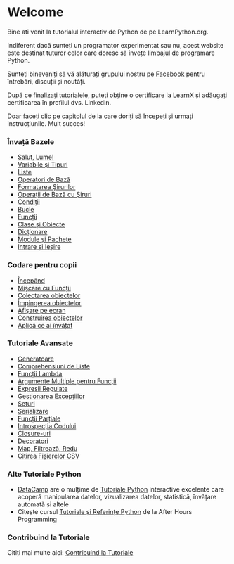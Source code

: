 # Welcome

Bine ati venit la tutorialul interactiv de Python de pe LearnPython.org.

Indiferent dacă sunteți un programator experimentat sau nu, acest website este destinat tuturor celor care doresc să învețe limbajul de programare Python.<br>

Sunteți bineveniți să vă alăturați grupului nostru pe <a href="http://www.facebook.com/groups/180708015327157/">Facebook</a> pentru întrebări, discuții și noutăți.

După ce finalizați tutorialele, puteți obține o certificare la [LearnX](https://www.learnx.org) și adăugați certificarea în profilul dvs. LinkedIn.

Doar faceți clic pe capitolul de la care doriți să începeți și urmați instrucțiunile. Mult succes!<br>

### Învață Bazele

- [Salut, Lume!](Hello,%20World!)
- [Variabile și Tipuri](Variables%20and%20Types)
- [Liste](Lists)
- [Operatori de Bază](Basic%20Operators)
- [Formatarea Șirurilor](String%20Formatting)
- [Operații de Bază cu Șiruri](Basic%20String%20Operations)
- [Condiții](Conditions)
- [Bucle](Loops)
- [Funcții](Functions)
- [Clase și Obiecte](Classes%20and%20Objects)
- [Dicționare](Dictionaries)
- [Module și Pachete](Modules%20and%20Packages)
- [Intrare și Ieșire](Input%20and%20Output)

### Codare pentru copii

- [Începând](https://codingforkids.io/play/python/intro-level1)
- [Mișcare cu Funcții](https://codingforkids.io/play/python/intro-level2)
- [Colectarea obiectelor](https://codingforkids.io/play/python/intro-level3)
- [Împingerea obiectelor](https://codingforkids.io/play/python/intro-level4)
- [Afișare pe ecran](https://codingforkids.io/play/python/intro-level5)
- [Construirea obiectelor](https://codingforkids.io/play/python/intro-level6)
- [Aplică ce ai învățat](https://codingforkids.io/play/python/intro-level7)

### Tutoriale Avansate

- [Generatoare](Generators)
- [Comprehensiuni de Liste](List%20Comprehensions)
- [Funcții Lambda](Lambda%20functions)
- [Argumente Multiple pentru Funcții](Multiple%20Function%20Arguments)
- [Expresii Regulate](Regular%20Expressions)
- [Gestionarea Excepțiilor](Exception%20Handling)
- [Seturi](Sets)
- [Serializare](Serialization)
- [Funcții Parțiale](Partial%20functions)
- [Introspecția Codului](Code%20Introspection)
- [Closure-uri](Closures)
- [Decoratori](Decorators)
- [Map, Filtrează, Redu](Map,%20Filter,%20Reduce)
- [Citirea Fișierelor CSV](Parsing%20CSV%20Files)

### Alte Tutoriale Python

- [DataCamp](https://datacamp.pxf.io/c/67577/1012793/13294?sharedId=learnpython.org) are o mulțime de [Tutoriale Python](https://datacamp.pxf.io/c/67577/1012793/13294?sharedId=learnpython.org) interactive excelente care acoperă manipularea datelor, vizualizarea datelor, statistică, învățare automată și altele
- Citește cursul [Tutoriale și Referințe Python](http://www.afterhoursprogramming.com/index.php?article=181) de la After Hours Programming

### Contribuind la Tutoriale

Citiți mai multe aici: [Contribuind la Tutoriale](Contributing%20Tutorials)